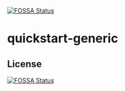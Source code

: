 [![FOSSA Status](https://app.fossa.io/api/projects/git%2Bgithub.com%2Fmaninavin%2Fquickstart-generic.svg?type=shield)](https://app.fossa.io/projects/git%2Bgithub.com%2Fmaninavin%2Fquickstart-generic?ref=badge_shield)

# quickstart-generic

## License
[![FOSSA Status](https://app.fossa.io/api/projects/git%2Bgithub.com%2Fmaninavin%2Fquickstart-generic.svg?type=large)](https://app.fossa.io/projects/git%2Bgithub.com%2Fmaninavin%2Fquickstart-generic?ref=badge_large)